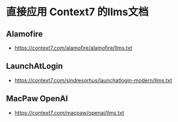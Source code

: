 # 直接应用 Context7 的llms文档

## Alamofire

- <https://context7.com/alamofire/alamofire/llms.txt>

## LaunchAtLogin

- <https://context7.com/sindresorhus/launchatlogin-modern/llms.txt>

## MacPaw OpenAI
- <https://context7.com/macpaw/openai/llms.txt>
